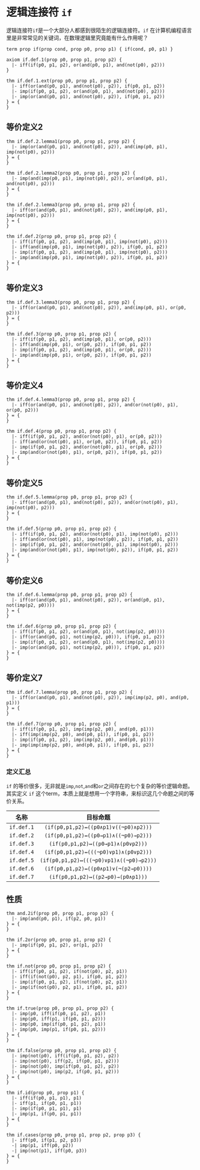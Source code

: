
# 逻辑连接符 `if` 

逻辑连接符`if`是一个大部分人都感到很陌生的逻辑连接符。`if` 在计算机编程语言里是非常常见的关键词，在数理逻辑里究竟能有什么作用呢？

```follow
term prop if(prop cond, prop p0, prop p1) { if(cond, p0, p1) }
```

```follow
axiom if.def.1(prop p0, prop p1, prop p2) {
  |- iff(if(p0, p1, p2), or(and(p0, p1), and(not(p0), p2)))
}
```

```follow
thm if.def.1.ext(prop p0, prop p1, prop p2) {
  |- iff(or(and(p0, p1), and(not(p0), p2)), if(p0, p1, p2))
  |- imp(if(p0, p1, p2), or(and(p0, p1), and(not(p0), p2)))
  |- imp(or(and(p0, p1), and(not(p0), p2)), if(p0, p1, p2))
} = {
}
```

## 等价定义2

```follow
thm if.def.2.lemma1(prop p0, prop p1, prop p2) {
  |- imp(or(and(p0, p1), and(not(p0), p2)), and(imp(p0, p1), imp(not(p0), p2)))
} = {
}
```

```follow
thm if.def.2.lemma2(prop p0, prop p1, prop p2) {
  |- imp(and(imp(p0, p1), imp(not(p0), p2)), or(and(p0, p1), and(not(p0), p2)))
} = {
}
```

```follow
thm if.def.2.lemma3(prop p0, prop p1, prop p2) {
  |- iff(or(and(p0, p1), and(not(p0), p2)), and(imp(p0, p1), imp(not(p0), p2)))
} = {
}
```

```follow
thm if.def.2(prop p0, prop p1, prop p2) {
  |- iff(if(p0, p1, p2), and(imp(p0, p1), imp(not(p0), p2)))
  |- iff(and(imp(p0, p1), imp(not(p0), p2)), if(p0, p1, p2))
  |- imp(if(p0, p1, p2), and(imp(p0, p1), imp(not(p0), p2)))
  |- imp(and(imp(p0, p1), imp(not(p0), p2)), if(p0, p1, p2))
} = {
}
```

## 等价定义3

```follow
thm if.def.3.lemma3(prop p0, prop p1, prop p2) {
  |- iff(or(and(p0, p1), and(not(p0), p2)), and(imp(p0, p1), or(p0, p2)))
} = {
}
```

```follow
thm if.def.3(prop p0, prop p1, prop p2) {
  |- iff(if(p0, p1, p2), and(imp(p0, p1), or(p0, p2)))
  |- iff(and(imp(p0, p1), or(p0, p2)), if(p0, p1, p2))
  |- imp(if(p0, p1, p2), and(imp(p0, p1), or(p0, p2)))
  |- imp(and(imp(p0, p1), or(p0, p2)), if(p0, p1, p2))
} = {
}
```

## 等价定义4

```follow
thm if.def.4.lemma3(prop p0, prop p1, prop p2) {
  |- iff(or(and(p0, p1), and(not(p0), p2)), and(or(not(p0), p1), or(p0, p2)))
} = {
}
```

```follow
thm if.def.4(prop p0, prop p1, prop p2) {
  |- iff(if(p0, p1, p2), and(or(not(p0), p1), or(p0, p2)))
  |- iff(and(or(not(p0), p1), or(p0, p2)), if(p0, p1, p2))
  |- imp(if(p0, p1, p2), and(or(not(p0), p1), or(p0, p2)))
  |- imp(and(or(not(p0), p1), or(p0, p2)), if(p0, p1, p2))
} = {
}
```

## 等价定义5 

```follow
thm if.def.5.lemma(prop p0, prop p1, prop p2) {
  |- iff(or(and(p0, p1), and(not(p0), p2)), and(or(not(p0), p1), imp(not(p0), p2)))
} = {
}
```

```follow
thm if.def.5(prop p0, prop p1, prop p2) {
  |- iff(if(p0, p1, p2), and(or(not(p0), p1), imp(not(p0), p2)))
  |- iff(and(or(not(p0), p1), imp(not(p0), p2)), if(p0, p1, p2))
  |- imp(if(p0, p1, p2), and(or(not(p0), p1), imp(not(p0), p2)))
  |- imp(and(or(not(p0), p1), imp(not(p0), p2)), if(p0, p1, p2))
} = {
}
```

## 等价定义6

```follow
thm if.def.6.lemma(prop p0, prop p1, prop p2) {
  |- iff(or(and(p0, p1), and(not(p0), p2)), or(and(p0, p1), not(imp(p2, p0))))
} = {
}
```

```follow
thm if.def.6(prop p0, prop p1, prop p2) {
  |- iff(if(p0, p1, p2), or(and(p0, p1), not(imp(p2, p0))))
  |- iff(or(and(p0, p1), not(imp(p2, p0))), if(p0, p1, p2))
  |- imp(if(p0, p1, p2), or(and(p0, p1), not(imp(p2, p0))))
  |- imp(or(and(p0, p1), not(imp(p2, p0))), if(p0, p1, p2))
} = {
}
```


## 等价定义7

```follow
thm if.def.7.lemma(prop p0, prop p1, prop p2) {
  |- iff(or(and(p0, p1), and(not(p0), p2)), imp(imp(p2, p0), and(p0, p1)))
} = {
}
```

```follow
thm if.def.7(prop p0, prop p1, prop p2) {
  |- iff(if(p0, p1, p2), imp(imp(p2, p0), and(p0, p1)))
  |- iff(imp(imp(p2, p0), and(p0, p1)), if(p0, p1, p2))
  |- imp(if(p0, p1, p2), imp(imp(p2, p0), and(p0, p1)))
  |- imp(imp(imp(p2, p0), and(p0, p1)), if(p0, p1, p2))
} = {
}
```

### 定义汇总 

`if` 的等价很多，无非就是`imp`,`not`,`and`和`or`之间存在的七个复杂的等价逻辑命题。其实定义 `if` 这个term，本质上就是想用一个字符串，来标识这几个命题之间的等价关系。

| 名称 | 目标命题 |
| :---: | :---: |
| `if.def.1` | `(if(p0,p1,p2)↔((p0∧p1)∨((¬p0)∧p2)))` | 
| `if.def.2` | `(if(p0,p1,p2)↔((p0→p1)∧((¬p0)→p2)))` |
| `if.def.3` | `(if(p0,p1,p2)↔((p0→p1)∧(p0∨p2)))` |
| `if.def.4` | `(if(p0,p1,p2)↔(((¬p0)∨p1)∧(p0∨p2)))` | 
| `if.def.5` |  `(if(p0,p1,p2)↔(((¬p0)∨p1)∧((¬p0)→p2)))` |
| `if.def.6` | `(if(p0,p1,p2)↔((p0∧p1)∨(¬(p2→p0))))` |
| `if.def.7` | `(if(p0,p1,p2)↔((p2→p0)→(p0∧p1)))` |

## 性质

```follow
thm and.2if(prop p0, prop p1, prop p2) {
  |- imp(and(p0, p1), if(p2, p0, p1))
} = {
}
```

```follow
thm if.2or(prop p0, prop p1, prop p2) {
  |- imp(if(p0, p1, p2), or(p1, p2))
} = {
}
```

```follow
thm if.not(prop p0, prop p1, prop p2) {
  |- iff(if(p0, p1, p2), if(not(p0), p2, p1))
  |- iff(if(not(p0), p2, p1), if(p0, p1, p2))
  |- imp(if(p0, p1, p2), if(not(p0), p2, p1))
  |- imp(if(not(p0), p2, p1), if(p0, p1, p2))
} = {
}
```

```follow
thm if.true(prop p0, prop p1, prop p2) {
  |- imp(p0, iff(if(p0, p1, p2), p1))
  |- imp(p0, iff(p1, if(p0, p1, p2)))
  |- imp(p0, imp(if(p0, p1, p2), p1))
  |- imp(p0, imp(p1, if(p0, p1, p2)))
} = {
}
```

```follow
thm if.false(prop p0, prop p1, prop p2) {
  |- imp(not(p0), iff(if(p0, p1, p2), p2))
  |- imp(not(p0), iff(p2, if(p0, p1, p2)))
  |- imp(not(p0), imp(if(p0, p1, p2), p2))
  |- imp(not(p0), imp(p2, if(p0, p1, p2)))
} = {
}
```

```follow
thm if.id(prop p0, prop p1) {
  |- iff(if(p0, p1, p1), p1)
  |- iff(p1, if(p0, p1, p1))
  |- imp(if(p0, p1, p1), p1)
  |- imp(p1, if(p0, p1, p1))
} = {
}
```

```follow
thm if.cases(prop p0, prop p1, prop p2, prop p3) {
  |- iff(p0, if(p1, p2, p3))
  -| imp(p1, iff(p0, p2))
  -| imp(not(p1), iff(p0, p3))
} = {
}
```
